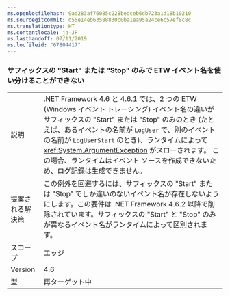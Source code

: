```yaml
---
ms.openlocfilehash: 9ad283af76085c228bedceb6db723a1d18b10210
ms.sourcegitcommit: d55e14eb63588830c0ba1ea95a24ce6c57ef8c8c
ms.translationtype: HT
ms.contentlocale: ja-JP
ms.lasthandoff: 07/11/2019
ms.locfileid: "67804417"
---
```

### <a name="etw-event-names-cannot-differ-only-by-a-start-or-stop-suffix"></a>サフィックスの "Start" または "Stop" のみで ETW イベント名を使い分けることができない

|   |   |
|---|---|
|説明|.NET Framework 4.6 と 4.6.1 では、2 つの ETW (Windows イベント トレーシング) イベント名の違いがサフィックスの &quot;Start&quot; または &quot;Stop&quot; のみのとき (たとえば、あるイベントの名前が <code>LogUser</code> で、別のイベントの名前が <code>LogUserStart</code> のとき)、ランタイムによって <xref:System.ArgumentException> がスローされます。 この場合、ランタイムはイベント ソースを作成できないため、ログ記録は生成できません。|
|提案される解決策|この例外を回避するには、サフィックスの &quot;Start&quot; または &quot;Stop&quot; でしか違いのないイベント名が存在しないようにします。この要件は .NET Framework 4.6.2 以降で削除されています。サフィックスの &quot;Start&quot; と &quot;Stop&quot; のみが異なるイベント名がランタイムによって区別されます。|
|スコープ|エッジ|
|Version|4.6|
|型|再ターゲット中|

